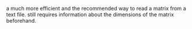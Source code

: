 a much more efficient and the recommended way to read a matrix from a text file. still requires information about the dimensions of the matrix beforehand.

